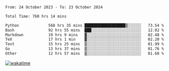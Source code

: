 <!--START_SECTION:waka-->

```txt
From: 24 October 2023 - To: 23 October 2024

Total Time: 760 hrs 14 mins

Python             568 hrs 35 mins ██████████████████▒░░░░░░   73.54 %
Bash               92 hrs 55 mins  ███░░░░░░░░░░░░░░░░░░░░░░   12.02 %
Markdown           19 hrs 9 mins   ▓░░░░░░░░░░░░░░░░░░░░░░░░   02.48 %
TeX                17 hrs 1 min    ▓░░░░░░░░░░░░░░░░░░░░░░░░   02.20 %
Text               15 hrs 25 mins  ▒░░░░░░░░░░░░░░░░░░░░░░░░   01.99 %
Go                 13 hrs 37 mins  ▒░░░░░░░░░░░░░░░░░░░░░░░░   01.76 %
Other              12 hrs 57 mins  ▒░░░░░░░░░░░░░░░░░░░░░░░░   01.68 %
```

<!--END_SECTION:waka-->
[![wakatime](https://wakatime.com/badge/user/5f89a63a-5294-4958-ad30-2b3455e63f2a.svg)](https://wakatime.com/@5f89a63a-5294-4958-ad30-2b3455e63f2a)
